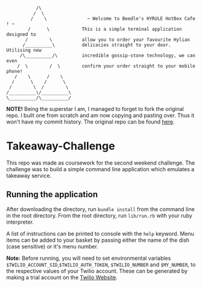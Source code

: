 ```
           /\
          /  \
         /    \               ~ Welcome to Beedle's HYRULE HotBox Cafe ! ~
        /      \            This is a simple terminal application designed to
       /        \           allow you to order your favourite Hylian
      /__________\          delicacies straight to your door. Utilising new
     /\__________/\         incredible gossip-stone technology, we can even
    /  \        /  \        confirm your order straight to your mobile phone!
   /    \      /    \
  /      \    /      \      
 /        \  /        \
/__________\/__________\
\__________/\__________/
```

**NOTE!** Being the superstar I am, I managed to forget to fork the original repo.
I built one from scratch and am now copying and pasting over. Thus it won't have my
commit history. The original repo can be found [here](https://github.com/punchcafe/takeaway-challenge).

# Takeaway-Challenge

This repo was made as coursework for the second weekend challenge. The challenge was
to build a simple command line application which emulates a takeaway service.

## Running the application
After downloading the directory, run `bundle install` from the command line in the root directory.
From the root directory, run `lib/run.rb` with your ruby interpreter.

A list of instructions can be printed to console with the `help` keyword. Menu items can be added to
your basket by passing either the name of the dish (case sensitive) or it's menu number.


**Note:** Before running, you will need to set environmental variables `$TWILIO_ACCOUNT_SID`,`$TWILIO_AUTH_TOKEN`, `$TWILIO_NUMBER` and `$MY_NUMBER`, to the respective values of your Twilio account. These can be generated by making a trial account on the [Twilio Website](https://www.twilio.com/try-twilio).
